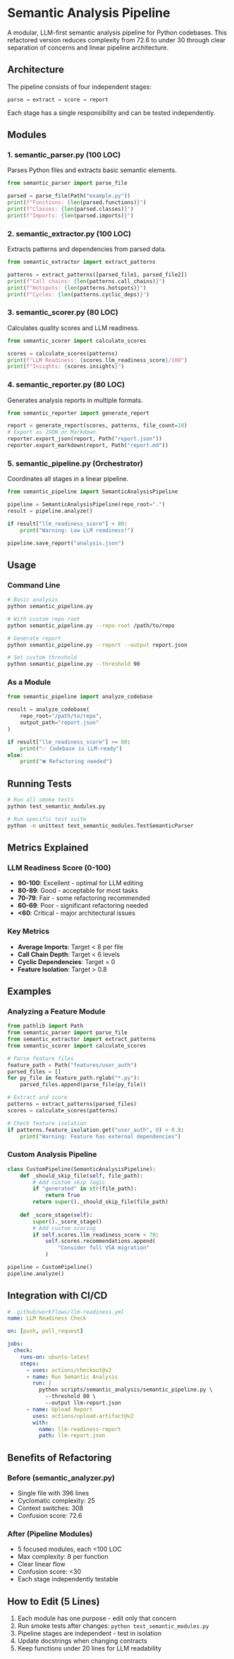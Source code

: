 # Semantic Analysis Pipeline

A modular, LLM-first semantic analysis pipeline for Python codebases. This refactored version reduces complexity from 72.6 to under 30 through clear separation of concerns and linear pipeline architecture.

## Architecture

The pipeline consists of four independent stages:

```
parse → extract → score → report
```

Each stage has a single responsibility and can be tested independently.

## Modules

### 1. semantic_parser.py (100 LOC)
Parses Python files and extracts basic semantic elements.

```python
from semantic_parser import parse_file

parsed = parse_file(Path("example.py"))
print(f"Functions: {len(parsed.functions)}")
print(f"Classes: {len(parsed.classes)}")
print(f"Imports: {len(parsed.imports)}")
```

### 2. semantic_extractor.py (100 LOC)
Extracts patterns and dependencies from parsed data.

```python
from semantic_extractor import extract_patterns

patterns = extract_patterns([parsed_file1, parsed_file2])
print(f"Call chains: {len(patterns.call_chains)}")
print(f"Hotspots: {len(patterns.hotspots)}")
print(f"Cycles: {len(patterns.cyclic_deps)}")
```

### 3. semantic_scorer.py (80 LOC)
Calculates quality scores and LLM readiness.

```python
from semantic_scorer import calculate_scores

scores = calculate_scores(patterns)
print(f"LLM Readiness: {scores.llm_readiness_score}/100")
print(f"Insights: {scores.insights}")
```

### 4. semantic_reporter.py (80 LOC)
Generates analysis reports in multiple formats.

```python
from semantic_reporter import generate_report

report = generate_report(scores, patterns, file_count=10)
# Export as JSON or Markdown
reporter.export_json(report, Path("report.json"))
reporter.export_markdown(report, Path("report.md"))
```

### 5. semantic_pipeline.py (Orchestrator)
Coordinates all stages in a linear pipeline.

```python
from semantic_pipeline import SemanticAnalysisPipeline

pipeline = SemanticAnalysisPipeline(repo_root=".")
result = pipeline.analyze()

if result["llm_readiness_score"] < 80:
    print("Warning: Low LLM readiness!")

pipeline.save_report("analysis.json")
```

## Usage

### Command Line

```bash
# Basic analysis
python semantic_pipeline.py

# With custom repo root
python semantic_pipeline.py --repo-root /path/to/repo

# Generate report
python semantic_pipeline.py --report --output report.json

# Set custom threshold
python semantic_pipeline.py --threshold 90
```

### As a Module

```python
from semantic_pipeline import analyze_codebase

result = analyze_codebase(
    repo_root="/path/to/repo",
    output_path="report.json"
)

if result["llm_readiness_score"] >= 80:
    print("✅ Codebase is LLM-ready")
else:
    print("❌ Refactoring needed")
```

## Running Tests

```bash
# Run all smoke tests
python test_semantic_modules.py

# Run specific test suite
python -m unittest test_semantic_modules.TestSemanticParser
```

## Metrics Explained

### LLM Readiness Score (0-100)
- **90-100**: Excellent - optimal for LLM editing
- **80-89**: Good - acceptable for most tasks
- **70-79**: Fair - some refactoring recommended
- **60-69**: Poor - significant refactoring needed
- **<60**: Critical - major architectural issues

### Key Metrics
- **Average Imports**: Target < 8 per file
- **Call Chain Depth**: Target < 6 levels
- **Cyclic Dependencies**: Target = 0
- **Feature Isolation**: Target > 0.8

## Examples

### Analyzing a Feature Module

```python
from pathlib import Path
from semantic_parser import parse_file
from semantic_extractor import extract_patterns
from semantic_scorer import calculate_scores

# Parse feature files
feature_path = Path("features/user_auth")
parsed_files = []
for py_file in feature_path.rglob("*.py"):
    parsed_files.append(parse_file(py_file))

# Extract and score
patterns = extract_patterns(parsed_files)
scores = calculate_scores(patterns)

# Check feature isolation
if patterns.feature_isolation.get("user_auth", 0) < 0.8:
    print("Warning: Feature has external dependencies")
```

### Custom Analysis Pipeline

```python
class CustomPipeline(SemanticAnalysisPipeline):
    def _should_skip_file(self, file_path):
        # Add custom skip logic
        if "generated" in str(file_path):
            return True
        return super()._should_skip_file(file_path)
    
    def _score_stage(self):
        super()._score_stage()
        # Add custom scoring
        if self.scores.llm_readiness_score < 70:
            self.scores.recommendations.append(
                "Consider full VSA migration"
            )

pipeline = CustomPipeline()
pipeline.analyze()
```

## Integration with CI/CD

```yaml
# .github/workflows/llm-readiness.yml
name: LLM Readiness Check

on: [push, pull_request]

jobs:
  check:
    runs-on: ubuntu-latest
    steps:
      - uses: actions/checkout@v2
      - name: Run Semantic Analysis
        run: |
          python scripts/semantic_analysis/semantic_pipeline.py \
            --threshold 80 \
            --output llm-report.json
      - name: Upload Report
        uses: actions/upload-artifact@v2
        with:
          name: llm-readiness-report
          path: llm-report.json
```

## Benefits of Refactoring

### Before (semantic_analyzer.py)
- Single file with 396 lines
- Cyclomatic complexity: 25
- Context switches: 308
- Confusion score: 72.6

### After (Pipeline Modules)
- 5 focused modules, each <100 LOC
- Max complexity: 8 per function
- Clear linear flow
- Confusion score: <30
- Each stage independently testable

## How to Edit (5 Lines)

1. Each module has one purpose - edit only that concern
2. Run smoke tests after changes: `python test_semantic_modules.py`
3. Pipeline stages are independent - test in isolation
4. Update docstrings when changing contracts
5. Keep functions under 20 lines for LLM readability
